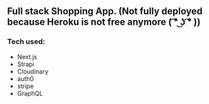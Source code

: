 ## Full stack Shopping App. (Not fully deployed because Heroku is not free anymore ( ͡° ͜ʖ ͡° ))
### Tech used: 
- Next.js
- Strapi
- Cloudinary
- auth0 
- stripe
- GraphQL
